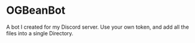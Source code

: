 # OGBeanBot
A bot I created for my Discord server.
Use your own token, and add all the files into a single Directory.
